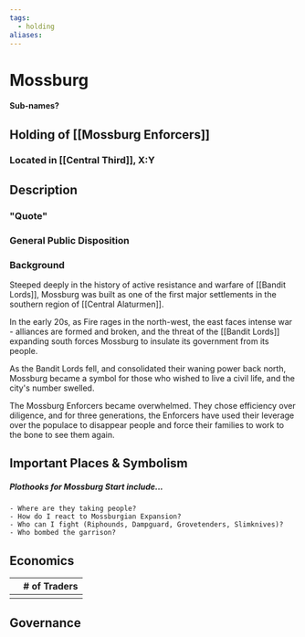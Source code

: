 ```yaml
---
tags:
  - holding
aliases:
---
```

# Mossburg
#### Sub-names?
## Holding of [[Mossburg Enforcers]]
### Located in [[Central Third]], X:Y
## Description
### "Quote"

### General Public Disposition

### Background
Steeped deeply in the history of active resistance and warfare of [[Bandit Lords]], Mossburg was built as one of the first major settlements in the southern region of [[Central Alaturmen]]. 

In the early 20s, as Fire rages in the north-west, the east faces intense war - alliances are formed and broken, and the threat of the [[Bandit Lords]] expanding south forces Mossburg to insulate its government from its people.

As the Bandit Lords fell, and consolidated their waning power back north, Mossburg became a symbol for those who wished to live a civil life, and the city's number swelled.

The Mossburg Enforcers became overwhelmed. They chose efficiency over diligence, and for three generations, the Enforcers have used their leverage over the populace to disappear people and force their families to work to the bone to see them again.

## Important Places & Symbolism
##### Plothooks for Mossburg Start include...
	- Where are they taking people?
	- How do I react to Mossburgian Expansion?
	- Who can I fight (Riphounds, Dampguard, Grovetenders, Slimknives)?
	- Who bombed the garrison?

## Economics
|     | # of Traders |
| --- | ------------ |
|     |              |

## Governance